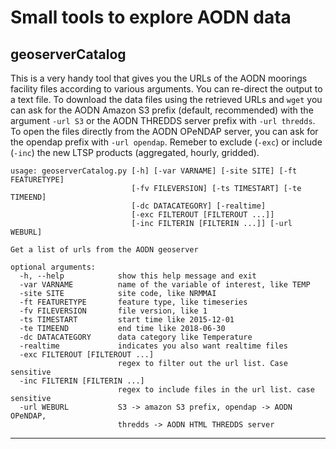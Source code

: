 # Small tools to explore AODN data

## geoserverCatalog

This is a very handy tool that gives you the URLs of the AODN moorings facility files according to various arguments. You can re-direct the output to a text file. To download the data files using the retrieved URLs and `wget` you can ask for the AODN Amazon S3 prefix (default, recommended) with the argument `-url S3` or the AODN THREDDS server prefix with `-url thredds`. To open the files directly from the AODN OPeNDAP server, you can ask for the opendap prefix with `-url opendap`. Remeber to exclude (`-exc`) or include (`-inc`) the new LTSP products (aggregated, hourly, gridded).

```
usage: geoserverCatalog.py [-h] [-var VARNAME] [-site SITE] [-ft FEATURETYPE]
                           [-fv FILEVERSION] [-ts TIMESTART] [-te TIMEEND]
                           [-dc DATACATEGORY] [-realtime]
                           [-exc FILTEROUT [FILTEROUT ...]]
                           [-inc FILTERIN [FILTERIN ...]] [-url WEBURL]

Get a list of urls from the AODN geoserver

optional arguments:
  -h, --help            show this help message and exit
  -var VARNAME          name of the variable of interest, like TEMP
  -site SITE            site code, like NRMMAI
  -ft FEATURETYPE       feature type, like timeseries
  -fv FILEVERSION       file version, like 1
  -ts TIMESTART         start time like 2015-12-01
  -te TIMEEND           end time like 2018-06-30
  -dc DATACATEGORY      data category like Temperature
  -realtime             indicates you also want realtime files
  -exc FILTEROUT [FILTEROUT ...]
                        regex to filter out the url list. Case sensitive
  -inc FILTERIN [FILTERIN ...]
                        regex to include files in the url list. case sensitive
  -url WEBURL           S3 -> amazon S3 prefix, opendap -> AODN OPeNDAP,
                        thredds -> AODN HTML THREDDS server

```

--------------

